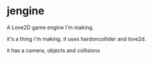 # jengine
A Love2D game engine I'm making.

it's a thing i'm making. it uses hardoncollider and love2d.

it has a camera, objects and collisions
